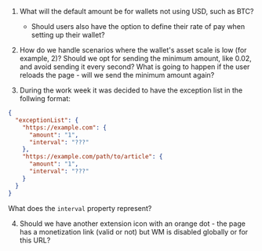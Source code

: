 1. What will the default amount be for wallets not using USD, such as BTC?

   - Should users also have the option to define their rate of pay when setting up their wallet?

2. How do we handle scenarios where the wallet's asset scale is low (for example, 2)? Should we opt for sending the minimum amount, like 0.02, and avoid sending it every second? What is going to happen if the user reloads the page - will we send the minimum amount again?

3. During the work week it was decided to have the exception list in the follwing format:

```json
{
  "exceptionList": {
    "https://example.com": {
      "amount": "1",
      "interval": "???"
    },
    "https://example.com/path/to/article": {
      "amount": "1",
      "interval": "???"
    }
  }
}
```

What does the `interval` property represent?

4. Should we have another extension icon with an orange dot - the page has a monetization link (valid or not) but WM is disabled globally or for this URL?
